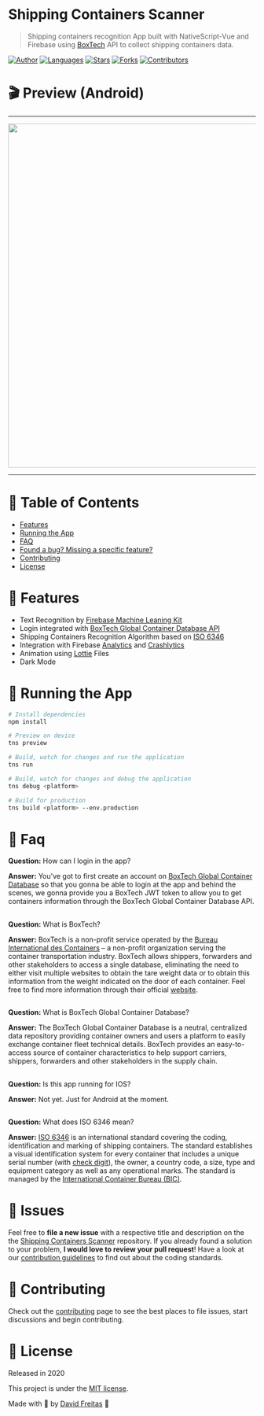 # Shipping Containers Scanner

> Shipping containers recognition App built with NativeScript-Vue and Firebase using [BoxTech](https://www.bic-boxtech.org/) API to collect shipping containers data.

[![Author](https://img.shields.io/badge/author-DavidFreitas-049c88?style=flat-square)](https://github.com/davidwlfreitas)
[![Languages](https://img.shields.io/github/languages/count/davidwlfreitas/shipping-containers?color=%23049c88&style=flat-square)](#)
[![Stars](https://img.shields.io/github/stars/davidwlfreitas/shipping-containers?color=049c88&style=flat-square)](https://github.com/davidwlfreitas/shipping-containers/stargazers)
[![Forks](https://img.shields.io/github/forks/davidwlfreitas/shipping-containers?color=%23049c88&style=flat-square)](https://github.com/davidwlfreitas/shipping-containers/network/members)
[![Contributors](https://img.shields.io/github/contributors/davidwlfreitas/shipping-containers?color=049c88&style=flat-square)](https://github.com/davidwlfreitas/shipping-containers/graphs/contributors)

# :clapper: Preview (Android)

---

<p align="center">
    <img src="preview.gif" width="700"/>
</p>

---

# :pushpin: Table of Contents

* [Features](#rocket-features)
* [Running the App](#tophat-running-the-app)
* [FAQ](#postbox-faq)
* [Found a bug? Missing a specific feature?](#bug-issues)
* [Contributing](#tada-contributing)
* [License](#closed_book-license)

# :rocket:  Features

- Text Recognition by [Firebase Machine Leaning Kit](https://firebase.google.com/docs/ml)
- Login integrated with [BoxTech Global Container Database API](https://app.bic-boxtech.org/login)  
- Shipping Containers Recognition Algorithm based on [ISO 6346](https://en.wikipedia.org/wiki/ISO_6346)
- Integration with Firebase [Analytics](https://firebase.google.com/docs/analytics/) and [Crashlytics](https://firebase.google.com/docs/crashlytics/)
- Animation using [Lottie](https://lottiefiles.com/) Files
- Dark Mode

# :tophat: Running the App

```bash
# Install dependencies
npm install

# Preview on device
tns preview

# Build, watch for changes and run the application
tns run

# Build, watch for changes and debug the application
tns debug <platform>

# Build for production
tns build <platform> --env.production

```

# :postbox: Faq

**Question:** How can I login in the app?

**Answer:** You've got to first create an account on [BoxTech Global Container Database](https://app.bic-boxtech.org/login) so that you gonna be able to login at the app and behind the scenes, we gonna provide you a BoxTech JWT token to allow you to get containers information through the BoxTech Global Container Database API.

##
**Question:** What is BoxTech?

**Answer:** BoxTech is a non-profit service operated by the [Bureau International des Containers](https://www.bic-code.org/) – a non-profit organization serving the container transportation industry. 
BoxTech allows shippers, forwarders and other stakeholders to access a single database, eliminating the need to either visit multiple websites to obtain the tare weight data or to obtain this information from the weight indicated on the door of each container.
Feel free to find more information through their official [website](https://www.bic-boxtech.org/).

##
**Question:** What is BoxTech Global Container Database?

**Answer:** The BoxTech Global Container Database is a neutral, centralized data repository providing container owners and users a platform to easily exchange container fleet technical details. BoxTech provides an easy-to-access source of container characteristics to help support carriers, shippers, forwarders and other stakeholders in the supply chain. 

##
**Question:** Is this app running for IOS?

**Answer:** Not yet. Just for Android at the moment.

##
**Question:** What does ISO 6346 mean?

**Answer:** [ISO 6346](https://en.wikipedia.org/wiki/ISO_6346) is an international standard covering the coding, identification and marking of shipping containers. The standard establishes a visual identification system for every container that includes a unique serial number (with [check digit](https://www.bic-code.org/check-digit-calculator/)), the owner, a country code, a size, type and equipment category as well as any operational marks. The standard is managed by the [International Container Bureau (BIC)](https://www.bic-code.org/).

# :bug: Issues

Feel free to **file a new issue** with a respective title and description on the the [Shipping Containers Scanner](https://github.com/davidwlfreitas/shipping-containers/issues) repository. If you already found a solution to your problem, **I would love to review your pull request**! Have a look at our [contribution guidelines](https://github.com/davidwlfreitas/shipping-containers/blob/master/CONTRIBUTING.md) to find out about the coding standards.

# :tada: Contributing

Check out the [contributing](https://github.com/davidwlfreitas/shipping-containers/blob/master/CONTRIBUTING.md) page to see the best places to file issues, start discussions and begin contributing.

# :closed_book: License

Released in 2020

This project is under the [MIT license](https://github.com/davidwlfreitas/shipping-containers/blob/master/LICENSE).

Made with :beers: by [David Freitas](https://github.com/davidwlfreitas) :8ball: